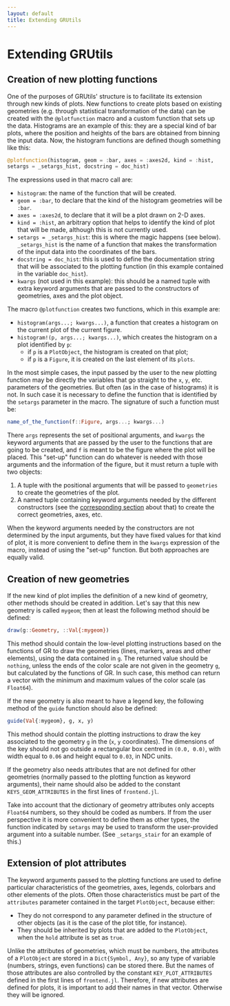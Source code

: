 ```yaml
---
layout: default
title: Extending GRUtils
---
```

# Extending GRUtils

## Creation of new plotting functions

One of the purposes of GRUtils' structure is to facilitate its extension through new kinds of plots. New functions to create plots based on existing geometries (e.g. through statistical transformation of the data) can be created with the `@plotfunction` macro and a custom function that sets up the data. Histograms are an example of this: they are a special kind of bar plots, where the position and heights of the bars are obtained from binning the input data. Now, the histogram functions are defined though something like this:

```julia
@plotfunction(histogram, geom = :bar, axes = :axes2d, kind = :hist,
setargs = _setargs_hist, docstring = doc_hist)
```

The expressions used in that macro call are:

* `histogram`: the name of the function that will be created.
* `geom = :bar`, to declare that the kind of the histogram geometries will be `:bar`.
* `axes = :axes2d`, to declare that it will be a plot drawn on 2-D axes.
* `kind = :hist`, an arbitrary option that helps to identify the kind of plot that will be made, although this is not currently used.
* `setargs = _setargs_hist`: this is where the magic happens (see below). `_setargs_hist` is the name of a function that makes the transformation of the input data into the coordinates of the bars.
* `docstring = doc_hist`: this is used to define the documentation string that will be associated to the plotting function (in this example contained in the variable `doc_hist`).
* `kwargs` (not used in this example): this should be a named tuple with extra keyword arguments that are passed to the constructors of geometries, axes and the plot object.

The macro `@plotfunction` creates two functions, which in this example are:

* `histogram(args...; kwargs...)`, a function that creates a histogram on the current plot of the current figure.
* `histogram!(p, args...; kwargs...)`, which creates the histogram on a plot identified by `p`:
   - if `p` is a `PlotObject`, the histogram is created on that plot;
   - if `p` is a `Figure`, it is created on the last element of its `plots`.

In the most simple cases, the input passed by the user to the new plotting function may be directly the variables that go straight to the `x`, `y`, etc. parameters of the geometries. But often (as in the case of histograms) it is not. In such case it is necessary to define the function that is identified by the `setargs` parameter in the macro. The signature of such a function must be:

```julia
name_of_the_function(f::Figure, args...; kwargs...)
```

There `args` represents the set of positional arguments, and `kwargs` the keyword arguments that are passed by the user to the functions that are going to be created, and `f` is meant to be the figure where the plot will be placed. This "set-up" function can do whatever is needed with those arguments and the information of the figure, but it must return a tuple with two objects:

1. A tuple with the positional arguments that will be passed to `geometries` to create the geometries of the plot.
2. A named tuple containing keyword arguments needed by the different constructors (see the [corresponding section](./createplots.md) about that) to create the correct geometries, axes, etc.

When the keyword arguments needed by the constructors are not determined by the input arguments, but they have fixed values for that kind of plot, it is more convenient to define them in the `kwargs` expression of the macro, instead of using the "set-up" function. But both approaches are equally valid.


## Creation of new geometries

If the new kind of plot implies the definition of a new kind of geometry, other methods should be created in addition. Let's say that this new geometry is called `mygeom`; then at least the following method should be defined:

```julia
draw(g::Geometry, ::Val{:mygeom})
```

This method should contain the low-level plotting instructions based on the functions of GR to draw the geometries (lines, markers, areas and other elements), using the data contained in `g`. The returned value should be `nothing`, unless the ends of the color scale are not given in the geometry `g`, but calculated by the functions of GR. In such case, this method can return a vector with the minimum and maximum values of the color scale (as `Float64`).

If the new geometry is also meant to have a legend key, the following method of the `guide` function should also be defined:

```julia
guide(Val{:mygeom}, g, x, y)
```

This method should contain the plotting instructions to draw the key associated to the geometry `g`  in the (`x`, `y` coordinates). The dimensions of the key should not go outside a rectangular box centred in `(0.0, 0.0)`, with width equal to `0.06` and height equal to `0.03`, in NDC units.

If the geometry also needs attributes that are not defined for other geometries (normally passed to the plotting function as keyword arguments), their name should also be added to the constant `KEYS_GEOM_ATTRIBUTES` in the first lines of `frontend.jl`.

Take into account that the dictionary of geometry attributes only accepts `Float64` numbers, so they should be coded as numbers. If from the user perspective it is more convenient to define them as other types, the function indicated by `setargs` may be used to transform the user-provided argument into a suitable number. (See `_setargs_stair` for an example of this.)

## Extension of plot attributes

The keyword arguments passed to the plotting functions are used to define particular characteristics of the geometries, axes, legends, colorbars and other elements of the plots. Often those characteristics must be part of the `attributes` parameter contained in the target `PlotObject`, because either:

* They do not correspond to any parameter defined in the structure of other objects (as it is the case of the plot title, for instance).
* They should be inherited by plots that are added to the `PlotObject`, when the `hold` attribute is set as `true`.

Unlike the attributes of geometries, which must be numbers, the attributes of a `PlotObject` are stored in a `Dict{Symbol, Any}`, so any type of variable (numbers, strings, even functions) can be stored there. But the names of those attributes are also controlled by the constant `KEY_PLOT_ATTRIBUTES` defined in the first lines of `frontend.jl`. Therefore, if new attributes are defined for plots, it is important to add their names in that vector. Otherwise they will be ignored.

